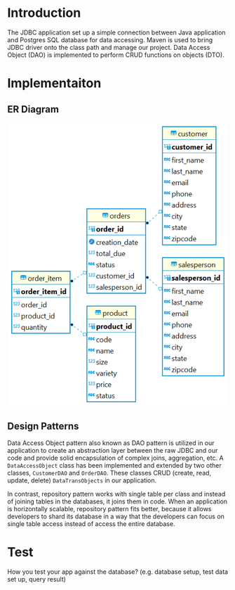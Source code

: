 # Introduction
The JDBC application set up a simple connection between Java application and Postgres SQL
database for data accessing. Maven is used to bring JDBC driver onto the class path and 
manage our project. Data Access Object (DAO) is implemented to perform CRUD functions on 
objects (DTO).

# Implementaiton
## ER Diagram
![ER_diagram](./assets/ER_diagram.png)

## Design Patterns
Data Access Object pattern also known as DAO pattern is utilized in our application to 
create an abstraction layer between the raw JDBC and our code and provide solid encapsulation
of complex joins, aggregation, etc. A `DataAccessObject` class has been implemented and extended
by two other classes, `CustomerDAO` and `OrderDAO`. These classes CRUD (create, read, update, delete) 
`DataTransObjects` in our application.

In contrast, repository pattern works with single table per class and instead of joining tables 
in the databases, it joins them in code. When an application is horizontally scalable, repository
pattern fits better, because it allows developers to shard its database in a way that the 
developers can focus on single table access instead of access the entire database.

# Test
How you test your app against the database? (e.g. database setup, test data set up, query result)
